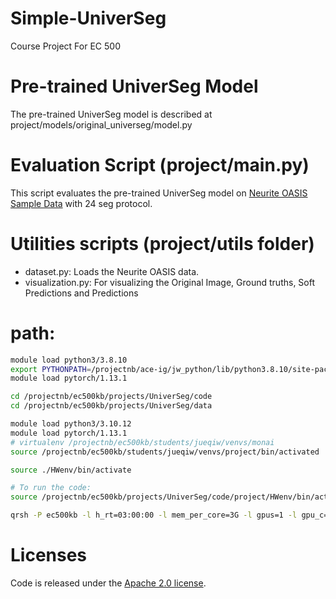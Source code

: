 # Simple-UniverSeg
Course Project For EC 500

# Pre-trained UniverSeg Model
The pre-trained UniverSeg model is described at project/models/original_universeg/model.py

# Evaluation Script (project/main.py)
This script evaluates the pre-trained UniverSeg model on [Neurite OASIS Sample Data](https://github.com/adalca/medical-datasets/blob/master/neurite-oasis.md) with 24 seg protocol.

# Utilities scripts (project/utils folder)
- dataset.py: Loads the Neurite OASIS data.
- visualization.py: For visualizing the Original Image, Ground truths, Soft Predictions and Predictions

# path:
```sh
module load python3/3.8.10
export PYTHONPATH=/projectnb/ace-ig/jw_python/lib/python3.8.10/site-packages:$PYTHONPATH
module load pytorch/1.13.1

cd /projectnb/ec500kb/projects/UniverSeg/code
cd /projectnb/ec500kb/projects/UniverSeg/data

module load python3/3.10.12
module load pytorch/1.13.1
# virtualenv /projectnb/ec500kb/students/jueqiw/venvs/monai
source /projectnb/ec500kb/students/jueqiw/venvs/project/bin/activated

source ./HWenv/bin/activate

# To run the code:
source /projectnb/ec500kb/projects/UniverSeg/code/project/HWenv/bin/activate

qrsh -P ec500kb -l h_rt=03:00:00 -l mem_per_core=3G -l gpus=1 -l gpu_c=7
```

# Licenses
Code is released under the [Apache 2.0 license](LICENSE).
